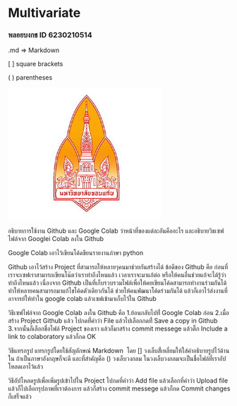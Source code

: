 # Multivariate

### พลอยบงกช ID 6230210514

.md => Markdown

[ ] square brackets

( ) parentheses

![kku_logo](ภาพตรามหาวิทยาลัยขอนแก่น.jpg)

อธิบายการใช้งาน Github และ Google Colab ว่าหน้าที่ของแต่ละอันคืออะไร และอธิบายวิธเซฟไฟล์จาก Googlei Colab ลงใน Github

Google Colab เอาไว้เขียนโค้ดขียนรายงานภ่าษา python 

Github เอาไว้สร้าง Project ที่สามารถให้หลายๆคนมาช่วยกันสร้างได้ ข้อดีของ Github คือ ก่อนที่เราจะเซฟเราสามารถเขียนโน๊ตว่าเราทำถึงไหนแล้ว เวลาเราจะมาแก้ต่อ หรือให้คนอื่นช่วยแก้จะได้รู้ว่าทำถึงไหนแล้ว เนื่องจาก Github เป็นที่เก็บรวบรวมไฟล์เพื่อให้คยเขียนโค้ดสามารถทำงานร่วมกันได้ ทำให้หลายคนสามารถมาแก้ไขโค้ดตัวเดียวกันได้ ช่วยให้คนพัฒนาโค้ดร่วมกันได้ แล้วก็เอาไว้ส่งงานที่อาจารย์ให้ทำใน google colab แล้วเซฟเข้ามาเก็บไว้ใน Github

วิธีเซฟไฟล์จาก Google Colab ลงใน Github คือ 1.ย้อนกลับไปที่่ Google Colab ก่อน 2.เมื่อสร้าง Project Github แล้ว ไปกดที่่คำว่า File แล้วไปเลือกกดที่่ Save a copy in Github 3.จากนั้นก็เลือกชื่อไฟล์ Project ของเรา แล้วก็มาสร้าง commit messege แล้วติ๊ก Include a link to colaboratory แล้วก็กด OK

วิธีแทรกรูป แทรกรูปโดยใช้สัญลักษณ์ Markdown ![]() โดย [] วงเล็บสี่่เหลี่ยมให้ใส่คำอธิบายรูปไว้ด้านใน ถ้าเป็นภาษาอังกฤษก็จะดี และที่สำคัญคือ () วงเล็บวงกลม ในวงเล็บวงกลมจะเป็นชื่อไฟล์ที่เราอัปโหลดเอาไว้แล้ว

วิธีอัปโหลดรูปเพื่อเพิ่มรูปเข้าไปใน Project ไปกดที่คำว่า Add file แล้วเลือกที่คำว่า Upload file แล้วก็ไปเลือกรุปภาพที่เราต้องการ แล้วก็สร้าง commit messege แล้วก็กด Commit changes ก็เสร็จแล้ว
